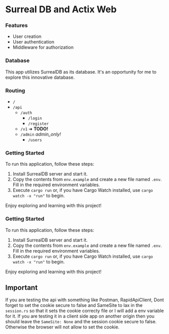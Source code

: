 # Surreal DB and Actix Web

### Features

- User creation
- User authentication
- Middleware for authorization

### Database

This app utilizes SurrealDB as its database. It's an opportunity for me to explore this innovative database.

### Routing

- `/`
- `/api`
  - `/auth`
    - `/login`
    - `/register`
  - `/v1` ➜ **TODO!**
  - `/admin` _admin_only!_
    - `/users`

### Getting Started

To run this application, follow these steps:

1. Install SurrealDB server and start it.
2. Copy the contents from `env.example` and create a new file named `.env`. Fill in the required environment variables.
3. Execute `cargo run` or, if you have Cargo Watch installed, use `cargo watch -x "run"` to begin.

Enjoy exploring and learning with this project!

### Getting Started

To run this application, follow these steps:

1. Install SurrealDB server and start it.
2. Copy the contents from `env.example` and create a new file named `.env`. Fill in the required environment variables.
3. Execute `cargo run` or, if you have Cargo Watch installed, use `cargo watch -x "run"` to begin.

Enjoy exploring and learning with this project!

## Important

If you are testing the api with something like Postman, RapidApiClient, Dont forget to set the cookie secure to false and SameSite to lax in the `session.rs` so that it sets the cookie correcty file or I will add a env variable for it.
If you are testing it in a client side app on another origin then you should leave the `SameSite: None` and the session cookie secure to false. Otherwise the browser will not allow to set the cookie.
